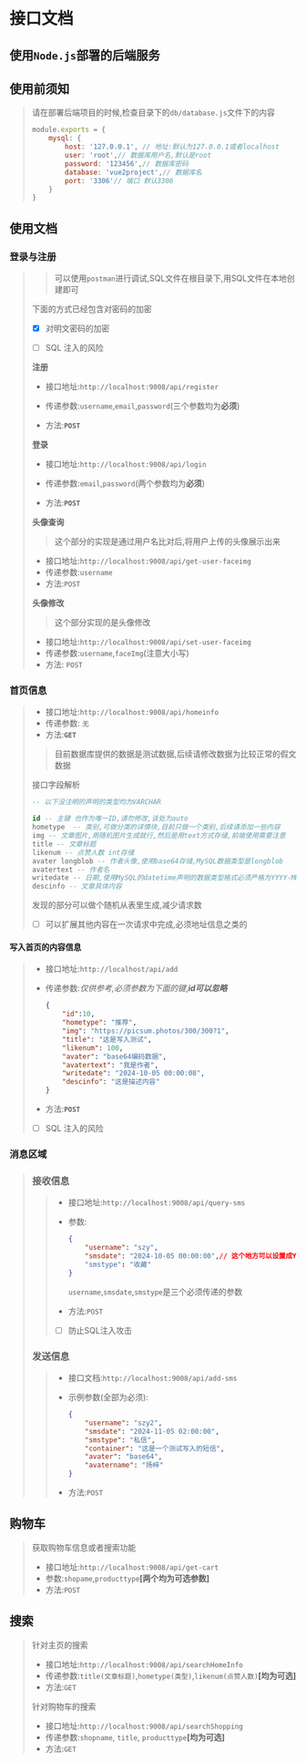 # 接口文档

## 使用`Node.js`部署的后端服务

## 使用前须知

> 请在部署后端项目的时候,检查目录下的`db/database.js`文件下的内容
>
> ```javascript
> module.exports = {
>     mysql: {
>         host: '127.0.0.1', // 地址:默认为127.0.0.1或者localhost
>         user: 'root',// 数据库用户名,默认是root
>         password: '123456',// 数据库密码
>         database: 'vue2project',// 数据库名
>         port: '3306'// 端口 默认3306
>     }
> }
> ```
>
> 

## 使用文档

### 登录与注册

> > 可以使用`postman`进行调试,SQL文件在根目录下,用SQL文件在本地创建即可
>
> 下面的方式已经包含对密码的加密
>
> - [x] 对明文密码的加密
>
> - [ ] SQL 注入的风险
>
> **注册**
>
> - 接口地址:`http://localhost:9008/api/register`
>
> - 传递参数:`username`,`email`,`password`(三个参数均为**必须**)
>
> - 方法:**`POST`**
>
> **登录**
>
> - 接口地址:`http://localhost:9008/api/login`
>
> - 传递参数:`email`,`password`(两个参数均为**必须**)
>
> - 方法:**`POST`**
>
> **头像查询**
>
> > 这个部分的实现是通过用户名比对后,将用户上传的头像展示出来
>
> - 接口地址:`http://localhost:9008/api/get-user-faceimg`
> - 传递参数:`username`
> - 方法:`POST`
>
> **头像修改**
>
> > 这个部分实现的是头像修改
>
> - 接口地址:`http://localhost:9008/api/set-user-faceimg`
> - 传递参数:`username`,`faceImg`(注意大小写)
> - 方法: `POST`

### 首页信息

> - 接口地址:`http://localhost:9008/api/homeinfo`
> - 传递参数: `无`
> - 方法:**`GET`**
>
> >  目前数据库提供的数据是测试数据,后续请修改数据为比较正常的假文数据
>
> 接口字段解析
>
> ```sql
> -- 以下没注明的声明的类型均为VARCHAR
> 
> id -- 主键 也作为唯一ID,请勿修改,该处为auto
> hometype  -- 类别,可做分类的详情块,目前只做一个类别,后续请添加一些内容
> img -- 文章图片,用随机图片生成就行,然后是用text方式存储,前端使用需要注意
> title -- 文章标题
> likenum -- 点赞人数 int存储
> avater longblob -- 作者头像,使用base64存储,MySQL数据类型是longblob
> avatertext -- 作者名
> writedate -- 日期,使用MySQL的datetime声明的数据类型格式必须严格为YYYY-MM-DD HH:MM:SS
> descinfo -- 文章具体内容
> ```
>
> 发现的部分可以做个随机从表里生成,减少请求数
>
> - [ ] 可以扩展其他内容在一次请求中完成,必须地址信息之类的

#### 写入首页的内容信息

> - 接口地址:`http://localhost/api/add`
>
> - 传递参数:*仅供参考,必须参数为下面的键*,***id可以忽略***
>
> 	```json
> 	{
> 	    "id":10,
> 	    "hometype": "推荐",
> 	    "img": "https://picsum.photos/300/300?1",
> 	    "title": "这是写入测试",
> 	    "likenum": 100,
> 	    "avater": "base64编码数据",
> 	    "avatertext": "我是作者",
> 	    "writedate": "2024-10-05 00:00:08",
> 	    "descinfo": "这是描述内容"
> 	}
> 	```
>
> 	
>
> - 方法:**`POST`**
>
> - [ ] SQL 注入的风险

### 消息区域

> ### 接收信息
>
> > - 接口地址:`http://localhost:9008/api/query-sms`
> >
> > - 参数:
> >
> > 	```json
> > 	{
> > 	    "username": "szy",
> > 	    "smsdate": "2024-10-05 00:00:00",// 这个地方可以设置成YYYY-MM-DD,也可以YYYY-MM-DD HH:MM:SS
> > 	    "smstype": "收藏"
> > 	}
> > 	```
> >
> > 	`username`,`smsdate`,`smstype`是三个必须传递的参数
> >
> > - 方法:`POST`
> >
> > - [ ] 防止SQL注入攻击
>
> ### 发送信息
>
> > - 接口文档:`http://localhost:9008/api/add-sms`
> >
> > - 示例参数(全部为必须):
> >
> > 	```json
> > 	{
> > 	    "username": "szy2",
> > 	    "smsdate": "2024-11-05 02:00:00",
> > 	    "smstype": "私信",
> > 	    "container": "这是一个测试写入的短信",
> > 	    "avater": "base64",
> > 	    "avatername": "扬梓"
> > 	}
> > 	```
> >
> > - 方法:`POST`

## 购物车

> 获取购物车信息或者搜索功能
>
> - 接口地址:`http://localhost:9008/api/get-cart`
> - 参数:`shopame`,`producttype`**[两个均为可选参数]**
> - 方法:`POST`

## 搜索

> 针对主页的搜索
>
> - 接口地址:`http://localhost:9008/api/searchHomeInfo`
> - 传递参数:`title(文章标题)`,`hometype(类型)`,`likenum(点赞人数)`**[均为可选]**
> - 方法:`GET`
>
> 针对购物车的搜索
>
> - 接口地址:`http://localhost:9008/api/searchShopping`
> - 传递参数:`shopname`, `title`, `producttype`**[均为可选]**
> - 方法:`GET`

